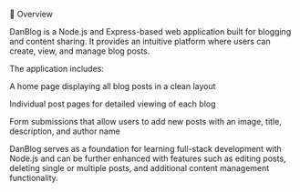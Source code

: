 📖 Overview

DanBlog is a Node.js and Express-based web application built for blogging and content sharing. It provides an intuitive platform where users can create, view, and manage blog posts.

The application includes:

A home page displaying all blog posts in a clean layout

Individual post pages for detailed viewing of each blog

Form submissions that allow users to add new posts with an image, title, description, and author name

DanBlog serves as a foundation for learning full-stack development with Node.js and can be further enhanced with features such as editing posts, deleting single or multiple posts, and additional content management functionality.
